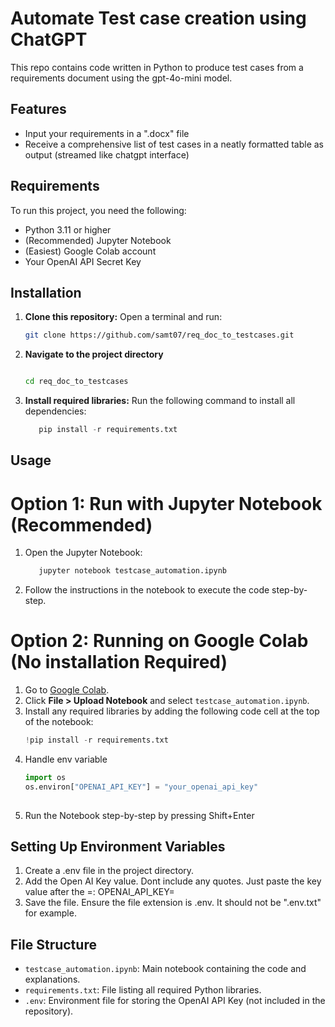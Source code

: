 # Automate Test case creation using ChatGPT
This repo contains code written in Python to produce test cases from a requirements document using the gpt-4o-mini model.

## Features
- Input your requirements in a ".docx" file
- Receive a comprehensive list of test cases in a neatly formatted table as output (streamed like chatgpt interface)

## Requirements
To run this project, you need the following:
- Python 3.11 or higher
- (Recommended) Jupyter Notebook
- (Easiest) Google Colab account
- Your OpenAI API Secret Key

## Installation

1. **Clone this repository:**
   Open a terminal and run:
   ```bash
   git clone https://github.com/samt07/req_doc_to_testcases.git

2. **Navigate to the project directory**
    ```bash

    cd req_doc_to_testcases

3. **Install required libraries:**
   Run the following command to install all dependencies:
    ```python
       pip install -r requirements.txt

## Usage
# Option 1: Run with Jupyter Notebook (Recommended)
1. Open the Jupyter Notebook:
    ```bash
       jupyter notebook testcase_automation.ipynb
2. Follow the instructions in the notebook to execute the code step-by-step.

# Option 2: Running on Google Colab (No installation Required)

1. Go to [Google Colab](https://colab.research.google.com/).  
2. Click **File > Upload Notebook** and select `testcase_automation.ipynb`.  
3. Install any required libraries by adding the following code cell at the top of the notebook:
   ```python
   !pip install -r requirements.txt
4. Handle env variable
    ```python
    import os
    os.environ["OPENAI_API_KEY"] = "your_openai_api_key"
  
5. Run the Notebook step-by-step by pressing Shift+Enter

## Setting Up Environment Variables
1. Create a .env file in the project directory.
2. Add the Open AI Key value. Dont include any quotes. Just paste the key value after the =:
OPENAI_API_KEY=
3. Save the file. Ensure the file extension is .env. It should not be ".env.txt" for example.

## File Structure
- `testcase_automation.ipynb`: Main notebook containing the code and explanations.
- `requirements.txt`: File listing all required Python libraries.
- `.env`: Environment file for storing the OpenAI API Key (not included in the repository).


































